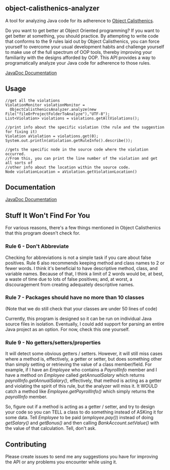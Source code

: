 ## object-calisthenics-analyzer

A tool for analyzing Java code for its adherence to [Object Calisthenics](http://www.cs.helsinki.fi/u/luontola/tdd-2009/ext/ObjectCalisthenics.pdf).

Do you want to get better at Object Oriented programming? If you want to get better at something, you should practice. By attempting to write code that conforms to the 9 rules laid out by Object Calisthenics, you can force yourself to overcome your usual development habits and challenge yourself to make use of the full spectrum of OOP tools, thereby improving your familiarity with the designs afforded by OOP. This API provides a way to programatically analyze your Java code for adherence to those rules.

[JavaDoc Documentation](http://chairbender.github.io/object-calisthenics-analyzer/)

## Usage
````
//get all the violations
ViolationMonitor violationMonitor = 
  ObjectCalisthenicsAnalyzer.analyze(new File("fileOrProjectFolderToAnalyze"),"UTF-8");
List<Violation> violations = violations.getAllViolations();

//print info about the specific violation (the rule and the suggestion for fixing it)
Violation aViolation = violations.get(0);
System.out.println(aViolation.getRuleInfo().describe());

//gets the specific node in the source code where the violation occurred.
//From this, you can print the line number of the violation and get all sorts of
//other info about the location within the source code.
Node violationLocation = aViolation.getViolationLocation()
````

## Documentation

[JavaDoc Documentation](http://chairbender.github.io/object-calisthenics-analyzer/)

## Stuff It Won't Find For You
For various reasons, there's a few things mentioned in Object Calisthenics that this program doesn't check for.

### Rule 6 - Don't Abbreviate
Checking for abbreviations is not a simple task if you care about false positives. Rule 6 also recommends keeping method and class names
to 2 or fewer words. I think it's beneficial to have descriptive method, class, and variable names. Because of that,
I think a limit of 2 words would be, at best, a waste of time due to lots of false positives; and, at worst, a 
discouragement from creating adequately descriptive names.

### Rule 7 - Packages should have no more than 10 classes
(Note that we do still check that your classes are under 50 lines of code) 

Currently, this program is designed so it can be run on individual Java source files in isolation. Eventually, 
I could add support for parsing an entire Java project as an option. For now, check this one yourself.

### Rule 9 - No getters/setters/properties
It will detect some obvious getters / setters. However, it will still miss cases where a method is, effectively, a getter
or setter, but does something other than simply setting or retrieving the value of a class member/field. For example,
if I have an _Employee_ who contains a _PayrollInfo_ member and I have a method on _Employee_ called _getAnnualSalary_ which
returns _payrollInfo.getAnnualSalary()_, effectively, that method is acting as a getter and violating the spirit
of this rule, but the analyzer will miss it. It WOULD catch a method like _Employee.getPayrollInfo()_ which simply returns
the _payrollInfo_ member.

So, figure out if a method is acting as a getter / setter, and try to design your code so you can TELL a class to
do something instead of ASKing it for some data. Tell _Employee_ to be paid (_employee.pay()_) instead of doing _getSalary()_
and _getBonus()_ and then calling _BankAccount.setValue()_ with the value of that calculation. Tell, don't ask.

## Contributing
Please create issues to send me any suggestions you have for improving the API or any problems you encounter while using it.
